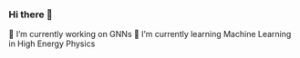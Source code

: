 ### Hi there 👋

 🔭 I’m currently working on GNNs
 🌱 I’m currently learning Machine Learning in High Energy Physics


